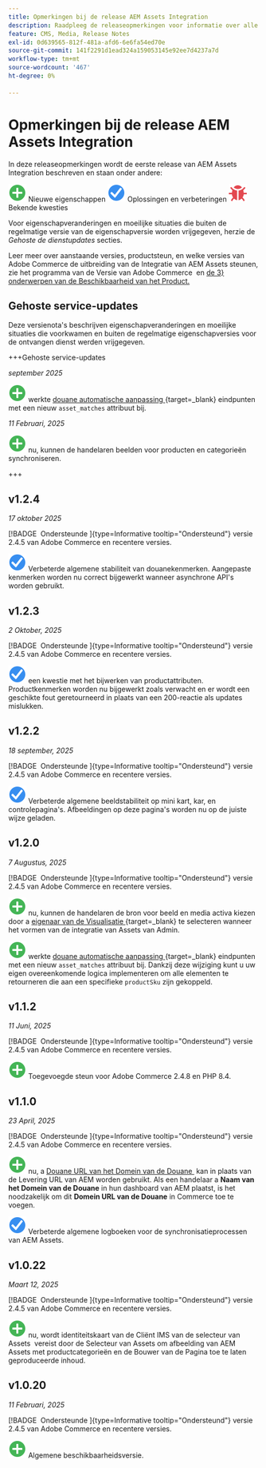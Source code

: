 ```yaml
---
title: Opmerkingen bij de release AEM Assets Integration
description: Raadpleeg de releaseopmerkingen voor informatie over alle AEM Assets Integration-releases.
feature: CMS, Media, Release Notes
exl-id: 0d639565-812f-481a-afd6-6e6fa54ed70e
source-git-commit: 141f2291d1ead324a159053145e92ee7d4237a7d
workflow-type: tm+mt
source-wordcount: '467'
ht-degree: 0%

---
```


# Opmerkingen bij de release AEM Assets Integration

In deze releaseopmerkingen wordt de eerste release van AEM Assets Integration beschreven en staan onder andere:

![&#x200B; Nieuwe &#x200B;](../assets/new.svg) Nieuwe eigenschappen
![&#x200B; Vaste kwestie &#x200B;](../assets/fix.svg) Oplossingen en verbeteringen
![&#x200B; Bekende kwestie &#x200B;](../assets/bug.svg) Bekende kwesties

Voor eigenschapveranderingen en moeilijke situaties die buiten de regelmatige versie van de eigenschapversie worden vrijgegeven, herzie de _Gehoste de dienstupdates_ secties.

Leer meer over aanstaande versies, productsteun, en welke versies van Adobe Commerce de uitbreiding van de Integratie van AEM Assets steunen, zie het programma van de Versie van Adobe Commerce [&#x200B; &#x200B;](https://experienceleague.adobe.com/en/docs/commerce-operations/release/planning/schedule) en [&#x200B; de 3&rbrace; onderwerpen van de Beschikbaarheid van het Product.](https://experienceleague.adobe.com/en/docs/commerce-operations/release/product-availability)

## Gehoste service-updates

Deze versienota&#39;s beschrijven eigenschapveranderingen en moeilijke situaties die voorkwamen en buiten de regelmatige eigenschapversies voor de ontvangen dienst werden vrijgegeven.

+++Gehoste service-updates

_september 2025_

![&#x200B; Nieuwe kwestie &#x200B;](../assets/new.svg) werkte [&#x200B; douane automatische aanpassing &#x200B;](https://experienceleague.adobe.com/en/docs/commerce/aem-assets-integration/synchronize/custom-match){target=_blank} eindpunten met een nieuw `asset_matches` attribuut bij.

_11 Februari, 2025_

![&#x200B; Nieuwe kwestie &#x200B;](../assets/new.svg) nu, kunnen de handelaren beelden voor producten en categorieën synchroniseren.

+++

## v1.2.4

_17 oktober 2025_

[!BADGE &#x200B; Ondersteunde &#x200B;]{type=Informative tooltip="Ondersteund"} versie 2.4.5 van Adobe Commerce en recentere versies.

![&#x200B; Vaste kwestie &#x200B;](../assets/fix.svg)<!-- Issue ACAP-1155 --> Verbeterde algemene stabiliteit van douanekenmerken. Aangepaste kenmerken worden nu correct bijgewerkt wanneer asynchrone API&#39;s worden gebruikt.

## v1.2.3

_2 Oktober, 2025_

[!BADGE &#x200B; Ondersteunde &#x200B;]{type=Informative tooltip="Ondersteund"} versie 2.4.5 van Adobe Commerce en recentere versies.

![&#x200B; Vaste kwestie &#x200B;](../assets/fix.svg)<!-- Issue ACAP-1135 --> een kwestie met het bijwerken van productattributen. Productkenmerken worden nu bijgewerkt zoals verwacht en er wordt een geschikte fout geretourneerd in plaats van een 200-reactie als updates mislukken.

## v1.2.2

_18 september, 2025_

[!BADGE &#x200B; Ondersteunde &#x200B;]{type=Informative tooltip="Ondersteund"} versie 2.4.5 van Adobe Commerce en recentere versies.

![&#x200B; Vaste kwestie &#x200B;](../assets/fix.svg)<!-- Issue ACAP-1110 --> Verbeterde algemene beeldstabiliteit op mini kart, kar, en controlepagina&#39;s. Afbeeldingen op deze pagina&#39;s worden nu op de juiste wijze geladen.

## v1.2.0

_7 Augustus, 2025_

[!BADGE &#x200B; Ondersteunde &#x200B;]{type=Informative tooltip="Ondersteund"} versie 2.4.5 van Adobe Commerce en recentere versies.

![&#x200B; Nieuwe kwestie &#x200B;](../assets/new.svg)<!-- Issue ACAP-1018 --> nu, kunnen de handelaren de bron voor beeld en media activa kiezen door a [&#x200B; eigenaar van de Visualisatie &#x200B;](https://experienceleague.adobe.com/en/docs/commerce/aem-assets-integration/get-started/setup-synchronization){target=_blank} te selecteren wanneer het vormen van de integratie van Assets van Admin.

![&#x200B; Nieuwe kwestie &#x200B;](../assets/new.svg)<!-- Issue ACAP-1078 --> werkte [&#x200B; douane automatische aanpassing &#x200B;](https://experienceleague.adobe.com/en/docs/commerce/aem-assets-integration/synchronize/custom-match){target=_blank} eindpunten met een nieuw `asset_matches` attribuut bij. Dankzij deze wijziging kunt u uw eigen overeenkomende logica implementeren om alle elementen te retourneren die aan een specifieke `productSku` zijn gekoppeld.

## v1.1.2

_11 Juni, 2025_

[!BADGE &#x200B; Ondersteunde &#x200B;]{type=Informative tooltip="Ondersteund"} versie 2.4.5 van Adobe Commerce en recentere versies.

![&#x200B; Nieuwe kwestie &#x200B;](../assets/new.svg)<!-- Issue ACAP-1041 --> Toegevoegde steun voor Adobe Commerce 2.4.8 en PHP 8.4.

## v1.1.0

_23 April, 2025_

[!BADGE &#x200B; Ondersteunde &#x200B;]{type=Informative tooltip="Ondersteund"} versie 2.4.5 van Adobe Commerce en recentere versies.

![&#x200B; Nieuwe kwestie &#x200B;](../assets/new.svg)<!-- Issue ACAP-955 --> nu, a [&#x200B; Douane URL van het Domein van de Douane &#x200B;](https://experienceleague.adobe.com/en/docs/commerce/aem-assets-integration/get-started/setup-synchronization#optional-configure-the-custom-domain-url) kan in plaats van de Levering URL van AEM worden gebruikt. Als een handelaar a **Naam van het Domein van de Douane** in hun dashboard van AEM plaatst, is het noodzakelijk om dit **Domein URL van de Douane** in Commerce toe te voegen.

![&#x200B; Vaste kwestie &#x200B;](../assets/fix.svg)<!-- Issue ACAP-987 --> Verbeterde algemene logboeken voor de synchronisatieprocessen van AEM Assets.

## v1.0.22

_Maart 12, 2025_

[!BADGE &#x200B; Ondersteunde &#x200B;]{type=Informative tooltip="Ondersteund"} versie 2.4.5 van Adobe Commerce en recentere versies.

![&#x200B; Nieuwe kwestie &#x200B;](../assets/new.svg)<!-- Issue ACAP-xx --> nu, wordt identiteitskaart van de Cliënt IMS van de selecteur van Assets [&#x200B; &#x200B;](https://experienceleague.adobe.com/en/docs/commerce/aem-assets-integration/get-started/setup-synchronization) vereist door de Selecteur van Assets om afbeelding van AEM Assets met productcategorieën en de Bouwer van de Pagina toe te laten geproduceerde inhoud.

## v1.0.20

_11 Februari, 2025_

[!BADGE &#x200B; Ondersteunde &#x200B;]{type=Informative tooltip="Ondersteund"} versie 2.4.5 van Adobe Commerce en recentere versies.

![&#x200B; Nieuwe &#x200B;](../assets/new.svg)<!-- Issue ACAP-xx --> Algemene beschikbaarheidsversie.
